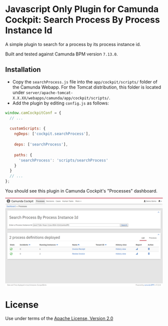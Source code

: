 # Javascript Only Plugin for Camunda Cockpit: Search Process By Process Instance Id

A simple plugin to search for a process by its process instance id.

Built and tested against Camunda BPM version `7.13.0`.

## Installation

- Copy the `searchProcess.js` file into the `app/cockpit/scripts/` folder of the Camunda Webapp.
For the Tomcat distribution, this folder is located under `server/apache-tomcat-X.X.XX/webapps/camunda/app/cockpit/scripts/`.
- Add the plugin by editing `config.js` as follows:
```javascript
window.camCockpitConf = {
  // ...

  customScripts: {
    ngDeps: ['cockpit.searchProcess'],

    deps: ['searchProcess'],

    paths: {
      'searchProcess': 'scripts/searchProcess'
    }
  }
  // ...
};
```

You should see this plugin in Camunda Cockpit's "Processes" dashboard.

![Plugin screenshot](screenshot.png "Plugin screenshot")

# License
Use under terms of the [Apache License, Version 2.0](http://www.apache.org/licenses/LICENSE-2.0)
